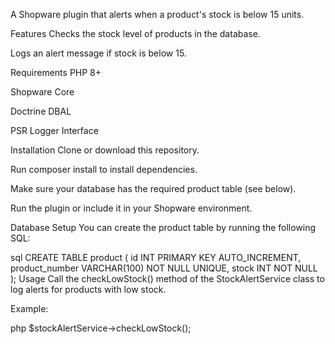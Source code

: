 A Shopware plugin that alerts when a product's stock is below 15 units.

Features
Checks the stock level of products in the database.

Logs an alert message if stock is below 15.

Requirements
PHP 8+

Shopware Core

Doctrine DBAL

PSR Logger Interface

Installation
Clone or download this repository.

Run composer install to install dependencies.

Make sure your database has the required product table (see below).

Run the plugin or include it in your Shopware environment.

Database Setup
You can create the product table by running the following SQL:

sql
CREATE TABLE product (
    id INT PRIMARY KEY AUTO_INCREMENT,
    product_number VARCHAR(100) NOT NULL UNIQUE,
    stock INT NOT NULL
);
Usage
Call the checkLowStock() method of the StockAlertService class to log alerts for products with low stock.

Example:

php
$stockAlertService->checkLowStock();
